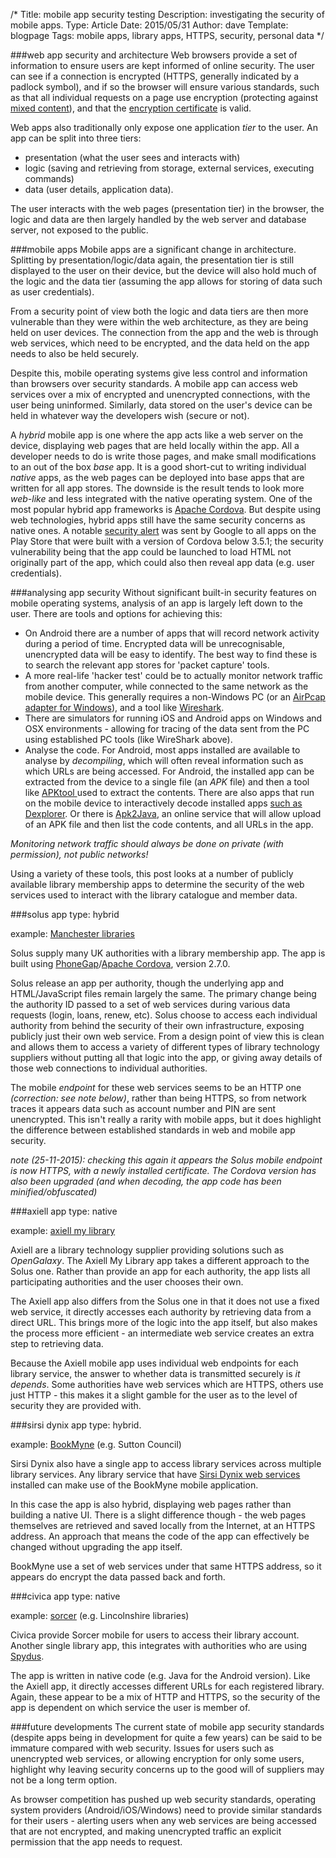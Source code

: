 /*
Title: mobile app security testing
Description: investigating the security of mobile apps.
Type: Article
Date: 2015/05/31
Author: dave
Template: blogpage
Tags: mobile apps, library apps, HTTPS, security, personal data
*/

###web app security and architecture
Web browsers provide a set of information to ensure users are kept informed of online security.  The user can see if a connection is encrypted (HTTPS, generally indicated by a padlock symbol), and if so the browser will ensure various standards, such as that all individual requests on a page use encryption (protecting against [mixed content](https://developer.mozilla.org/en-US/docs/Security/MixedContent)), and that the [encryption certificate](https://www.globalsign.com/en/ssl-information-center/what-is-an-ssl-certificate/) is valid.

Web apps also traditionally only expose one application *tier* to the user.  An app can be split into three tiers:

- presentation (what the user sees and interacts with)
- logic (saving and retrieving from storage, external services, executing commands)
- data (user details, application data).  

The user interacts with the web pages (presentation tier) in the browser, the logic and data are then largely handled by the web server and database server, not exposed to the public.

###mobile apps
Mobile apps are a significant change in architecture.  Splitting by presentation/logic/data again, the presentation tier is still displayed to the user on their device, but the device will also hold much of the logic and the data tier (assuming the app allows for storing of data such as user credentials).

From a security point of view both the logic and data tiers are then more vulnerable than they were within the web architecture, as they are being held on user devices.  The connection from the app and the web is through web services, which need to be encrypted, and the data held on the app needs to also be held securely.

Despite this, mobile operating systems give less control and information than browsers over security standards.  A mobile app can access web services over a mix of encrypted and unencrypted connections, with the user being uninformed.  Similarly, data stored on the user's device can be held in whatever way the developers wish (secure or not).

A *hybrid* mobile app is one where the app acts like a web server on the device, displaying web pages that are held locally within the app.  All a developer needs to do is write those pages, and make small modifications to an out of the box *base* app.  It is a good short-cut to writing individual *native* apps, as the web pages can be deployed into base apps that are written for all app stores.  The downside is the result tends to look more *web-like* and less integrated with the native operating system.  One of the most popular hybrid app frameworks is [Apache Cordova](http://cordova.apache.org/).  But despite using web technologies, hybrid apps still have the same security concerns as native ones.  A notable [security alert](http://cordova.apache.org/announcements/2014/08/04/android-351.html) was sent by Google to all apps on the Play Store that were built with a version of Cordova below 3.5.1; the security vulnerability being that the app could be launched to load HTML not originally part of the app, which could also then reveal app data (e.g. user credentials).

###analysing app security
Without significant built-in security features on mobile operating systems, analysis of an app is largely left down to the user.  There are tools and options for achieving this:

- On Android there are a number of apps that will record network activity during a period of time.  Encrypted data will be unrecognisable, unencrypted data will be easy to identify.  The best way to find these is to search the relevant app stores for 'packet capture' tools.
- A more real-life 'hacker test' could be to actually monitor network traffic from another computer, while connected to the same network as the mobile device.  This generally requires a non-Windows PC (or an [AirPcap adapter for Windows](https://wiki.wireshark.org/CaptureSetup/WLAN#AirPcap)), and a tool like [Wireshark](https://www.wireshark.org/).
- There are simulators for running iOS and Android apps on Windows and OSX environments - allowing for tracing of the data sent from the PC using established PC tools (like WireShark above).
- Analyse the code.  For Android, most apps installed are available to analyse by *decompiling*, which will often reveal information such as which URLs are being accessed.  For Android, the installed app can be extracted from the device to a single file (an *APK* file) and then a tool like [APKtool ](http://ibotpeaches.github.io/Apktool/) used to extract the contents.  There are also apps that run on the mobile device to interactively decode installed apps [such as Dexplorer](https://play.google.com/store/apps/details?id=com.dexplorer). Or there is [Apk2Java](http://www.apk2java.com/), an online service that will allow upload of an APK file and then list the code contents, and all URLs in the app.

*Monitoring network traffic should always be done on private (with permission), not public networks!*

Using a variety of these tools, this post looks at a number of publicly available library membership apps to determine the security of the web services used to interact with the library catalogue and member data.

###solus
app type: hybrid

example: [Manchester libraries](https://play.google.com/store/apps/details?id=uk.co.solus.manchesterlibraries)

Solus supply many UK authorities with a library membership app.  The app is built using [PhoneGap](http://phonegap.com/)/[Apache Cordova](http://cordova.apache.org/), version 2.7.0.

Solus release an app per authority, though the underlying app and HTML/JavaScript files remain largely the same.  The primary change being the authority ID passed to a set of web services during various data requests (login, loans, renew, etc).  Solus choose to access each individual authority from behind the security of their own infrastructure, exposing publicly just their own web service.  From a design point of view this is clean and allows them to access a variety of different types of library technology suppliers without putting all that logic into the app, or giving away details of those web connections to individual authorities.

The mobile *endpoint* for these web services seems to be an HTTP one *(correction: see note below)*, rather than being HTTPS, so from network traces it appears data such as account number and PIN are sent unencrypted.  This isn't really a rarity with mobile apps, but it does highlight the difference between established standards in web and mobile app security.

*note (25-11-2015): checking this again it appears the Solus mobile endpoint is now HTTPS, with a newly installed certificate.  The Cordova version has also been upgraded (and when decoding, the app code has been minified/obfuscated)*

###axiell
app type: native

example: [axiell my library](https://play.google.com/store/apps/details?id=dk.bridgeit.axiell.mylibrary&hl=en)

Axiell are a library technology supplier providing solutions such as *OpenGalaxy*.  The Axiell My Library app takes a different approach to the Solus one.  Rather than provide an app for each authority, the app lists all participating authorities and the user chooses their own.

The Axiell app also differs from the Solus one in that it does not use a fixed web service, it directly accesses each authority by retrieving data from a direct URL.  This brings more of the logic into the app itself, but also makes the process more efficient - an intermediate web service creates an extra step to retrieving data.

Because the Axiell mobile app uses individual web endpoints for each library service, the answer to whether data is transmitted securely is *it depends*.  Some authorities have web services which are HTTPS, others use just HTTP - this makes it a slight gamble for the user as to the level of security they are provided with.

###sirsi dynix
app type: hybrid.

example: [BookMyne](https://play.google.com/store/apps/details?id=sirsidynix.bookmyne) (e.g. Sutton Council)

Sirsi Dynix also have a single app to access library services across multiple library services.  Any library service that have [Sirsi Dynix web services](http://www.sirsidynix.com/products/api-web-services) installed can make use of the BookMyne mobile application.

In this case the app is also hybrid, displaying web pages rather than building a native UI.  There is a slight difference though - the web pages themselves are retrieved and saved locally from the Internet, at an HTTPS address.  An approach that means the code of the app can effectively be changed without upgrading the app itself.

BookMyne use a set of web services under that same HTTPS address, so it appears do encrypt the data passed back and forth.

###civica
app type: native

example: [sorcer](https://play.google.com/store/apps/details?id=com.civica.sorcer) (e.g. Lincolnshire libraries)

Civica provide Sorcer mobile for users to access their library account.  Another single library app, this integrates with authorities who are using [Spydus](https://www.civica.co.uk/library-and-learning/spydus_opac).

The app is written in native code (e.g. Java for the Android version).  Like the Axiell app, it directly accesses different URLs for each registered library.  Again, these appear to be a mix of HTTP and HTTPS, so the security of the app is dependent on which service the user is member of.

###future developments
The current state of mobile app security standards (despite apps being in development for quite a few years) can be said to be immature compared with web security.  Issues for users such as unencrypted web services, or allowing encryption for only some users, highlight why leaving security concerns up to the good will of suppliers may not be a long term option.

As browser competition has pushed up web security standards, operating system providers (Android/iOS/Windows) need to provide similar standards for their users - alerting users when any web services are being accessed that are not encrypted, and making unencrypted traffic an explicit permission that the app needs to request.